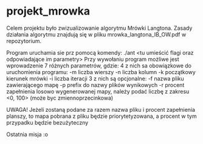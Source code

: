 # projekt_mrowka

Celem projektu było zwizualizowanie algorytmu Mrówki Langtona. Zasady działania algorytmu znajdują się w pliku mrowka_langtona_IB_OW.pdf w repozytorium.

Program uruchamia sie prz pomocą komendy: ./ant <tu umieścić flagi oraz odpowiadające im parametry>
Przy wywołaniu program możliwe jest wprowadzenie 7 różnych parametrów, gdzie:
4 z nich sa obowiązkowe do uruchomienia programu:
    -m liczba wierszy
    -n liczba kolumn
    -k początkowy kierunek mrówki
    -i liczba iteracji
3 z nich są opcjonalne:
    -f nazwa pliku zawierającego mapę
    -p prefix do nazwy plików wynikowych
    -r procent zapełnienia losowo wygenerowanej mapy, należy podać liczbę z zakresu <0, 100> (może byc zmiennoprzecinkowa)
    
UWAGA! Jeżeli zostaną podane za razem nazwa pliku i procent zapełnienia planszy, to mapa pobrana z pliku będzie priorytetyzowana, a procent w tym przypadku będzie bezużyteczny
    

Ostatnia misja :o
